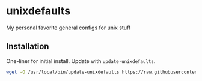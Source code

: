 # unixdefaults

My personal favorite general configs for unix stuff

## Installation

One-liner for initial install.  Update with `update-unixdefaults`.

```bash
wget -O /usr/local/bin/update-unixdefaults https://raw.githubusercontent.com/justicefreed/unixdefaults/refs/heads/main/update-unixdefaults.sh && chmod +x /usr/local/bin/update-unixdefaults && /usr/local/bin/update-unixdefaults
```
